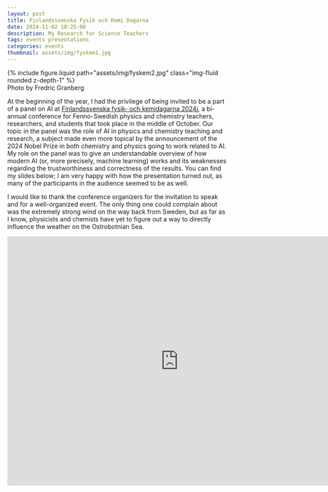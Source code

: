 ```yaml
---
layout: post
title: Finlandssvenska Fysik och Kemi Dagarna
date: 2024-11-02 10:25:00
description: My Research for Science Teachers
tags: events presentations
categories: events
thumbnail: assets/img/fyskem1.jpg
---
```


<div class="row mt-3">
    <div class="col-sm mt-3 mt-md-0">
        {% include figure.liquid path="assets/img/fyskem2.jpg" class="img-fluid rounded z-depth-1" %}
    </div>
</div>
<div class="caption">
Photo by Fredric Granberg
</div>

At the beginning of the year, I had the privilege of being invited to be a part of a panel on AI at [Finlandssvenska fysik- och kemidagarna 2024](http://www.fyskemdagarna.fi/)j, a bi-annual conference for Fenno-Swedish physics and chemistry teachers, researchers, and students that took place in the middle of October. Our topic in the panel was the role of AI in physics and chemistry teaching and research, a subject made even more topical by the announcement of the 2024 Nobel Prize in both chemistry and physics going to work related to AI. My role on the panel was to give an understandable overview of how modern AI (or, more precisely, machine learning) works and its weaknesses regarding the trustworthiness and correctness of the results. You can find my slides below; I am very happy with how the presentation turned out, as many of the participants in the audience seemed to be as well.

I would like to thank the conference organizers for the invitation to speak and for a well-organized event. The only thing one could complain about was the extremely strong wind on the way back from Sweden, but as far as I know, physicists and chemists have yet to figure out a way to directly influence the weather on the Ostrobotnian Sea.

<div class="row mt-3">
<iframe src="https://docs.google.com/presentation/d/e/2PACX-1vQp6L1jFxGZiWoYl73GSPeaB81xCl1SNePn7wYN70miCunqaaTDXfw7LyMr8CXjaf-2fjeZmLdH61OG/embed?start=false&loop=false&delayms=3000" frameborder="0" width="780" height="569" allowfullscreen="true" mozallowfullscreen="true" webkitallowfullscreen="true"></iframe>
</div>



